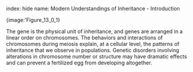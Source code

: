 index: hide
name: Modern Understandings of Inheritance - Introduction


{image:'Figure_13_0_1}
        

The gene is the physical unit of inheritance, and genes are arranged in a linear order on chromosomes. The behaviors and interactions of chromosomes during meiosis explain, at a cellular level, the patterns of inheritance that we observe in populations. Genetic disorders involving alterations in chromosome number or structure may have dramatic effects and can prevent a fertilized egg from developing altogether.
